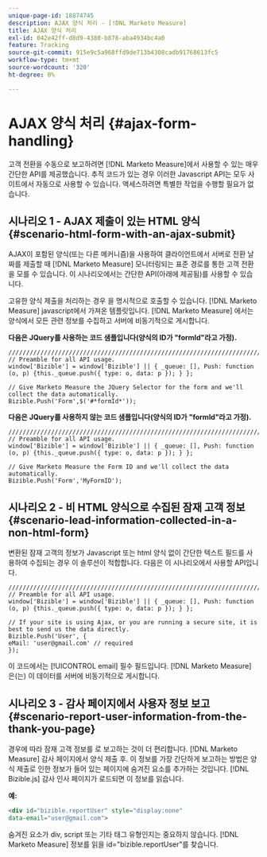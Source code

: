 ```yaml
---
unique-page-id: 18874745
description: AJAX 양식 처리 - [!DNL Marketo Measure]
title: AJAX 양식 처리
exl-id: 042e42ff-d8d9-4380-b878-aba4934bc4a0
feature: Tracking
source-git-commit: 915e9c5a968ffd9de713b4308cadb91768613fc5
workflow-type: tm+mt
source-wordcount: '320'
ht-degree: 0%

---
```


# AJAX 양식 처리 {#ajax-form-handling}

고객 전환을 수동으로 보고하려면 [!DNL Marketo Measure]에서 사용할 수 있는 매우 간단한 API를 제공했습니다. 추적 코드가 있는 경우 이러한 Javascript API는 모두 사이트에서 자동으로 사용할 수 있습니다. 액세스하려면 특별한 작업을 수행할 필요가 없습니다.

## 시나리오 1 - AJAX 제출이 있는 HTML 양식 {#scenario-html-form-with-an-ajax-submit}

AJAX이 포함된 양식(또는 다른 메커니즘)을 사용하여 클라이언트에서 서버로 전환 날짜를 제출할 때 [!DNL Marketo Measure] 모니터링되는 표준 경로를 통한 고객 전환을 모를 수 있습니다. 이 시나리오에서는 간단한 API(아래에 제공됨)를 사용할 수 있습니다.

고유한 양식 제출을 처리하는 경우 을 명시적으로 호출할 수 있습니다. [!DNL Marketo Measure] javascript에서 가져온 템플릿입니다. [!DNL Marketo Measure] 에서는 양식에서 모든 관련 정보를 수집하고 서버에 비동기적으로 게시합니다.

**다음은 JQuery를 사용하는 코드 샘플입니다(양식의 ID가 &quot;formId&quot;라고 가정).**

```jquery
///////////////////////////////////////////////////////////////////////  
// Preamble for all API usage.  
window['Bizible'] = window['Bizible'] || { _queue: [], Push: function (o, p) {this._queue.push({ type: o, data: p }); } };  
  
// Give Marketo Measure the JQuery Selector for the form and we'll collect the data automatically.  
Bizible.Push('Form',$('#*formId*'));
```

**다음은 JQuery를 사용하지 않는 코드 샘플입니다(양식의 ID가 &quot;formId&quot;라고 가정).**

```jquery
///////////////////////////////////////////////////////////////////////  
// Preamble for all API usage.  
window['Bizible'] = window['Bizible'] || { _queue: [], Push: function (o, p) {this._queue.push({ type: o, data: p }); } };  
  
// Give Marketo Measure the Form ID and we'll collect the data automatically.
Bizible.Push('Form','MyFormID');
```

## 시나리오 2 - 비 HTML 양식으로 수집된 잠재 고객 정보 {#scenario-lead-information-collected-in-a-non-html-form}

변환된 잠재 고객의 정보가 Javascript 또는 html 양식 없이 간단한 텍스트 필드를 사용하여 수집되는 경우 이 솔루션이 적합합니다. 다음은 이 시나리오에서 사용할 API입니다.

```jquery
///////////////////////////////////////////////////////////////////////  
// Preamble for all API usage.  
window['Bizible'] = window['Bizible'] || { _queue: [], Push: function (o, p) {this._queue.push({ type: o, data: p }); } };  
  
// If your site is using Ajax, or you are running a secure site, it is best to send us the data directly.  
Bizible.Push('User', {
eMail: 'user@gmail.com' // required  
});  
```

이 코드에서는 [!UICONTROL email] 필수 필드입니다. [!DNL Marketo Measure] 은(는) 이 데이터를 서버에 비동기적으로 게시합니다.

## 시나리오 3 - 감사 페이지에서 사용자 정보 보고 {#scenario-report-user-information-from-the-thank-you-page}

경우에 따라 잠재 고객 정보를 로 보고하는 것이 더 편리합니다. [!DNL Marketo Measure] 감사 페이지에서 양식 제출 후. 이 정보를 가장 간단하게 보고하는 방법은 양식 제출로 인한 정보가 들어 있는 페이지에 숨겨진 요소를 추가하는 것입니다. [!DNL Bizible.js] 감사 인사 페이지가 로드되면 이 정보를 읽습니다.

**예:**

```html
<div id="bizible.reportUser" style="display:none"  
data-email="user@gmail.com">  
```

숨겨진 요소가 div, script 또는 기타 태그 유형인지는 중요하지 않습니다. [!DNL Marketo Measure] 정보를 읽을 id=&quot;bizible.reportUser&quot;를 찾습니다.
